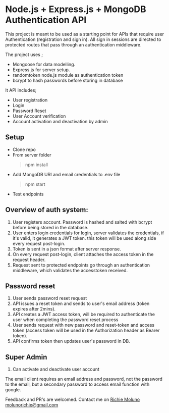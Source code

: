 # Node.js + Express.js + MongoDB Authentication API

This project is meant to be used as a starting point for APIs that require user Authentication (registration and sign in).
All sign in sessions are directed to protected routes that pass through an authentication middleware.

The project uses ;

- Mongoose for data modelling.
- Express.js for server setup.
- randomtoken node.js module as authentication token
- bcrypt to hash passwords before storing in database

It API includes;

- User registration
- Login
- Password Reset
- User Account verification
- Account activation and deactivation by admin


## Setup

- Clone repo
- From server folder
  > npm install
- Add MongoDB URI and email credentials to .env file
  > npm start
- Test endpoints

## Overview of auth system:

1. User registers account. Password is hashed and salted with bcrypt before being stored in the database.
2. User enters login credentials for login, server validates the credentials, if it's valid, it generates a JWT token.
   this token will be used along side every request post-login.
3. Token is sent in a json format after server response.
4. On every request post-login, client attaches the access token in the request header.
5. Request sent to protected endpoints go through an authentication middleware, which validates the accesstoken received.

## Password reset
1. User sends password reset request
2. API issues a reset token and sends to user's email address (token expires after 2mins).
3. API creates a JWT access token, will be required to authenticate the user when completing the password reset process
4. User sends request with new password and reset-token and access token (access token will be used in the Authorization header as Bearer token).
4. API confirms token then updates user's password in DB.

## Super Admin 
1. Can activate and deactivate user account

The email client requires an email address and password, not the password to the email, but a secondary password to access email function with google.


Feedback and PR's are welcomed. Contact me on [Richie Moluno](https://twitter.com/MolunoRichie) molunorichie@gmail.com
